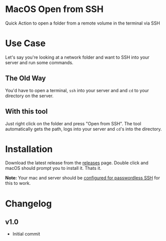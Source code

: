 # MacOS Open from SSH
Quick Action to open a folder from a remote volume in the terminal via SSH

# Use Case
Let's say you're looking at a network folder and want to SSH into your server and run some commands.

## The Old Way
You'd have to open a terminal, `ssh` into your server and and `cd` to your directory on the server.

## With this tool
Just right click on the folder and press "Open from SSH". The tool automatically gets the path, logs into your server and `cd`'s into the directory.

# Installation
Download the latest release from the [releases](https://github.com/menahishayan/MacOS-Open-from-SSH/releases) page. Double click and macOS should prompt you to install it. Thats it.

**Note:** Your mac and server should be [configured for passwordless SSH](https://www.tecmint.com/ssh-passwordless-login-using-ssh-keygen-in-5-easy-steps/) for this to work.

# Changelog
## v1.0
 - Initial commit
